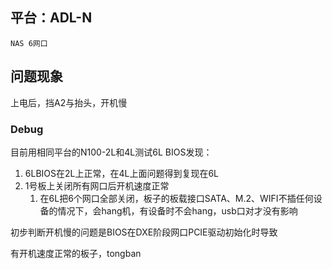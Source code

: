 ## 平台：ADL-N  
	NAS 6网口
## 问题现象
 上电后，挡A2与抬头，开机慢
### Debug 
目前用相同平台的N100-2L和4L测试6L BIOS发现：
 1. 6LBIOS在2L上正常，在4L上面问题得到复现在6L 
 2. 1号板上关闭所有网口后开机速度正常
	 1. 在6L把6个网口全部关闭，板子的板载接口SATA、M.2、WIFI不插任何设备的情况下，会hang机，有设备时不会hang，usb口对才没有影响
	 
 初步判断开机慢的问题是BIOS在DXE阶段网口PCIE驱动初始化时导致

有开机速度正常的板子，tongban
 

 